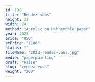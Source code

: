 ```yaml
---
id: 106
title: "Rendez-vous"
height: 32
width: 24
method: "Acrylic on Hahnemühle paper"
year: 2023
price: "850"
exPrice: "1100"
status: ""
fileName: "2023-rendez-vous.jpg"
medie: "paperpainting"
draft: "False"
slug: "rendez-vous"
weight: "200"
---
```

